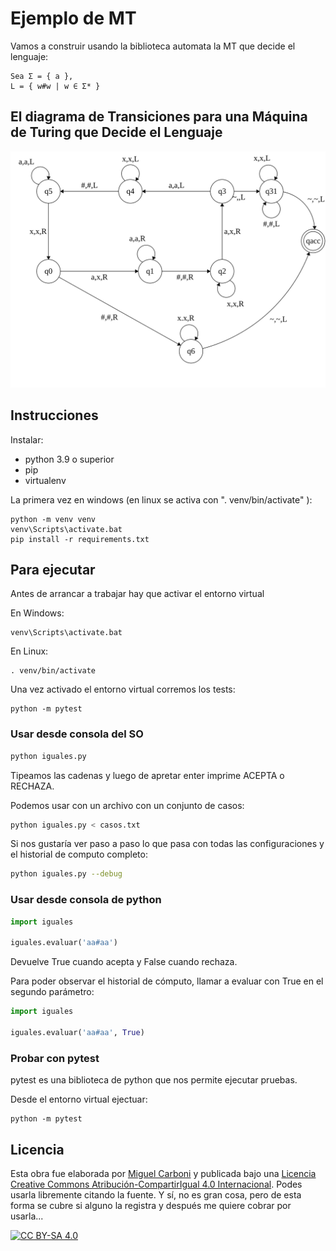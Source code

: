 # Ejemplo de MT

Vamos a construir usando la biblioteca automata la MT que decide el lenguaje:

```
Sea Σ = { a },
L = { w#w | w ∈ Σ* }
```

## El diagrama de Transiciones para una Máquina de Turing que Decide el Lenguaje

![Máquina de Turing Iguales](assets/iguales.svg)

## Instrucciones

Instalar:

- python 3.9 o superior
- pip
- virtualenv

La primera vez en windows (en linux se activa con ". venv/bin/activate" ):

```
python -m venv venv
venv\Scripts\activate.bat
pip install -r requirements.txt
```

## Para ejecutar

Antes de arrancar a trabajar hay que activar el entorno virtual

En Windows:  

```
venv\Scripts\activate.bat
```

En Linux:  

```
. venv/bin/activate
```

Una vez activado el entorno virtual corremos los tests:  

```
python -m pytest
```

### Usar desde consola del SO

```bash
python iguales.py
```

Tipeamos las cadenas y luego de apretar enter imprime ACEPTA o RECHAZA.

Podemos usar con un archivo con un conjunto de casos:

```bash
python iguales.py < casos.txt
```

Si nos gustaría ver paso a paso lo que pasa con todas las configuraciones y el historial de computo completo:

```bash
python iguales.py --debug
```

### Usar desde consola de python

```python
import iguales

iguales.evaluar('aa#aa')
```

Devuelve True cuando acepta y False cuando rechaza.

Para poder observar el historial de cómputo, llamar a evaluar con True en el segundo parámetro:

```python
import iguales

iguales.evaluar('aa#aa', True)
```

### Probar con pytest

pytest es una biblioteca de python que nos permite ejecutar pruebas.

Desde el entorno virtual ejectuar:

```
python -m pytest
```

## Licencia

Esta obra fue elaborada por [Miguel Carboni](https://github.com/miguelius) y publicada bajo una [Licencia Creative Commons Atribución-CompartirIgual 4.0 Internacional][cc-by-sa]. Podes usarla libremente citando la fuente. Y sí, no es gran cosa, pero de esta forma se cubre si alguno la registra y después me quiere cobrar por usarla...

[![CC BY-SA 4.0][cc-by-sa-image]][cc-by-sa]

[cc-by-sa]: https://creativecommons.org/licenses/by-sa/4.0/deed.es
[cc-by-sa-image]: https://licensebuttons.net/l/by-sa/4.0/88x31.png
